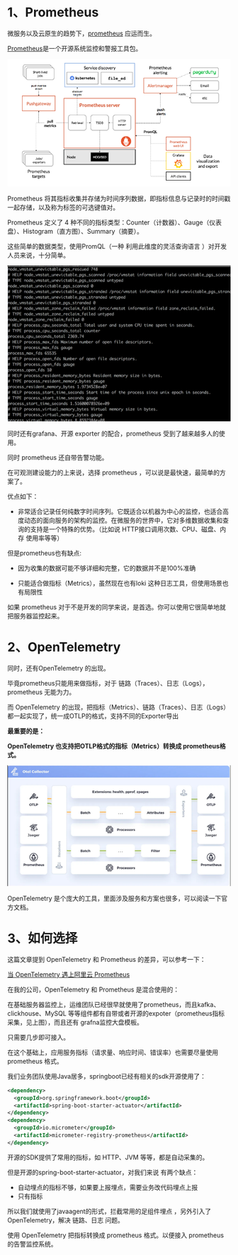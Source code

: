 # 1、Prometheus

微服务以及云原生的趋势下，[prometheus](https://prometheus.io/) 应运而生。



[Prometheus](https://github.com/prometheus)是一个开源系统监控和警报工具包。

![](picture/image-20240211211731954.png)

Prometheus 将其指标收集并存储为时间序列数据，即指标信息与记录时的时间戳一起存储，以及称为标签的可选键值对。

Prometheus 定义了 4 种不同的指标类型：Counter（计数器）、Gauge（仪表盘）、Histogram（直方图）、Summary（摘要）。

这些简单的数据类型，使用PromQL（一种 利用此维度的灵活查询语言 ）对开发人员来说，十分简单。

![](picture/image-20240211205757457.png)



同时还有grafana、开源 exporter 的配合，prometheus 受到了越来越多人的使用。



同时 prometheus 还自带告警功能。

在可观测建设能力的上来说，选择 prometheus ，可以说是最快速，最简单的方案了。



优点如下：

- 非常适合记录任何纯数字时间序列。它既适合以机器为中心的监控，也适合高度动态的面向服务的架构的监控。在微服务的世界中，它对多维数据收集和查询的支持是一个特殊的优势。（比如说 HTTP接口调用次数、CPU、磁盘、内存 使用率等等）

但是prometheus也有缺点:

- 因为收集的数据可能不够详细和完整，它的数据并不是100%准确

- 只能适合做指标（Metrics），虽然现在也有loki 这种日志工具，但使用场景也有局限性

  



如果 prometheus 对于不是开发的同学来说，是首选。你可以使用它很简单地就把服务器监控起来。

# 2、OpenTelemetry 

同时，还有OpenTelemetry 的出现。

毕竟prometheus只能用来做指标，对于 链路（Traces）、日志（Logs），prometheus 无能为力。

而 OpenTelemetry  的出现，把指标（Metrics）、链路（Traces）、日志（Logs）都一起实现了，统一成OTLP的格式，支持不同的Exporter导出

**最重要的是：**

 **OpenTelemetry  也支持把OTLP格式的指标（Metrics）转换成 prometheus格式。**

![](picture/image-20240211213730347.png)



OpenTelemetry  是个庞大的工具，里面涉及服务和方案也很多，可以阅读一下官方文档。

# 3、如何选择

这篇文章提到 OpenTelemetry  和 Prometheus 的差异，可以参考一下：

[当 OpenTelemetry 遇上阿里云 Prometheus](https://mp.weixin.qq.com/s/qIYX6npns4AmHegGIP7LHg)



在我的公司，OpenTelemetry  和 Prometheus 是混合使用的：

在基础服务器监控上，运维团队已经很早就使用了prometheus，而且kafka、clickhouse、MySQL 等等组件都有自带或者开源的expoter（prometheus指标采集，见上图），而且还有 grafna监控大盘模板。

只需要几步即可接入。

在这个基础上，应用服务指标（请求量、响应时间、错误率）也需要尽量使用 prometheus 格式。

我们业务团队使用Java居多，springboot已经有相关的sdk开源使用了：

```xml
<dependency>
  <groupId>org.springframework.boot</groupId>
  <artifactId>spring-boot-starter-actuator</artifactId>
</dependency>
<dependency>
  <groupId>io.micrometer</groupId>
  <artifactId>micrometer-registry-prometheus</artifactId>
</dependency>
```

开源的SDK提供了常用的指标，如 HTTP、JVM 等等，都是自动采集的。



但是开源的spring-boot-starter-actuator，对我们来说 有两个缺点：

- 自动埋点的指标不够，如果要上报埋点，需要业务改代码埋点上报
- 只有指标



所以我们就使用了javaagent的形式，拦截常用的足组件埋点  ，另外引入了 OpenTelemetry，解决 链路、日志 问题。

使用 OpenTelemetry   把指标转换成 prometheus 格式。以便接入 prometheus 的告警监控系统。







